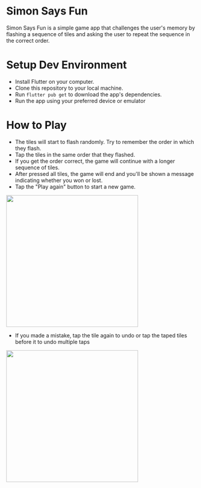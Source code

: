 # Simon Says Fun

Simon Says Fun is a simple game app that challenges the user's memory by flashing a sequence of tiles and asking the user to repeat the sequence in the correct order.

# Setup Dev Environment

- Install Flutter on your computer.
- Clone this repository to your local machine.
- Run `flutter pub get` to download the app's dependencies.
- Run the app using your preferred device or emulator

# How to Play

- The tiles will start to flash randomly. Try to remember the order in which they flash.
- Tap the tiles in the same order that they flashed.
- If you get the order correct, the game will continue with a longer sequence of tiles.
- After pressed all tiles, the game will end and you'll be shown a message indicating whether you won or lost.
- Tap the "Play again" button to start a new game.

<img src="https://user-images.githubusercontent.com/64738859/230603784-d1f3c5d8-7a8e-4efa-97c7-1513cd29ce04.gif" width="350">

- If you made a mistake, tap the tile again to undo or tap the taped tiles before it to undo multiple taps

<img src="https://user-images.githubusercontent.com/64738859/230605791-39690633-8f23-4f60-9fb9-f4fbf13bebd3.gif" width="350">
